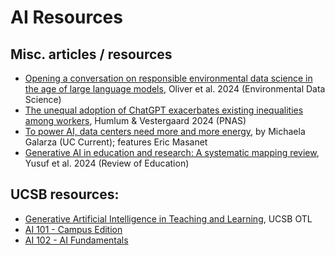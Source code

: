 # AI Resources

## Misc. articles / resources
- [Opening a conversation on responsible environmental data science in the age of large language models](https://www.cambridge.org/core/journals/environmental-data-science/article/opening-a-conversation-on-responsible-environmental-data-science-in-the-age-of-large-language-models/95FD09526541A19436F3A18ADE332953), Oliver et al. 2024 (Environmental Data Science)
- [The unequal adoption of ChatGPT exacerbates existing inequalities among workers](https://www.pnas.org/doi/10.1073/pnas.2414972121), Humlum & Vestergaard 2024 (PNAS)
- [To power AI, data centers need more and more energy](https://news.ucsb.edu/2025/021835/power-ai-data-centers-need-more-and-more-energy?utm_source=newsletter&utm_medium=email&utm_content=To%20power%20AI%2C%20data%20centers%20need%20more%20and%20more%20energy&utm_campaign=April%2017%2C%202025), by Michaela Galarza (UC Current); features Eric Masanet
- [Generative AI in education and research: A systematic mapping review](https://doi.org/10.1002/rev3.3489), Yusuf et al. 2024 (Review of Education)

## UCSB resources:
- [Generative Artificial Intelligence in Teaching and Learning](https://otl.ucsb.edu/ai), UCSB OTL
- [AI 101 - Campus Edition](https://otl.ucsb.edu/tales/ai-101)
- [AI 102 - AI Fundamentals](https://otl.ucsb.edu/tales/ai-102)
